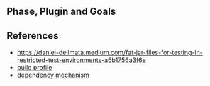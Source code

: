 ## Phase, Plugin and Goals

## References
- https://daniel-delimata.medium.com/fat-jar-files-for-testing-in-restricted-test-environments-a6b1756a3f6e
- [build profile](https://maven.apache.org/guides/introduction/introduction-to-profiles.html)
- [dependency mechanism](https://maven.apache.org/guides/introduction/introduction-to-dependency-mechanism.html)
